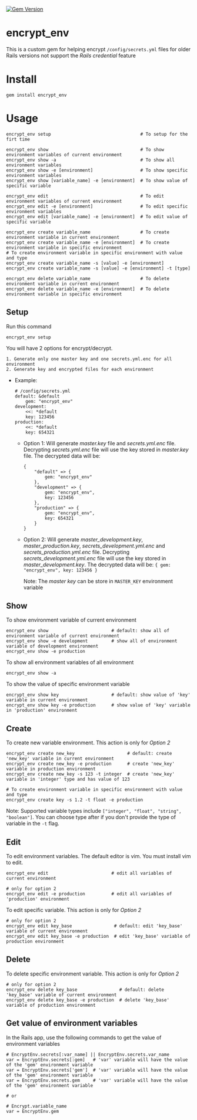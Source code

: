 [![Gem Version](https://badge.fury.io/rb/encrypt_env.svg)](https://badge.fury.io/rb/encrypt_env)

# encrypt_env

This is a custom gem for helping encrypt `/config/secrets.yml` files for older Rails versions not support the _Rails credential_ feature

# Install

```
gem install encrypt_env
```

# Usage

```
encrypt_env setup                                  # To setup for the firt time

encrypt_env show                                   # To show environment variables of current environment
encrypt_env show -a                                # To show all environment variables
encrypt_env show -e [environment]                  # To show specific environment variables
encrypt_env show [variable_name] -e [environment]  # To show value of specific variable

encrypt_env edit                                   # To edit environment variables of current environment
encrypt_env edit -e [environment]                  # To edit specific environment variables
encrypt_env edit [variable_name] -e [environment]  # To edit value of specific variable

encrypt_env create variable_name                   # To create environment variable in current environment
encrypt_env create variable_name -e [environment]  # To create environment variable in specific environment
# To create environment variable in specific environment with value and type
encrypt_env create variable_name -s [value] -e [environment]
encrypt_env create variable_name -s [value] -e [environment] -t [type]

encrypt_env delete variable_name                   # To delete environment variable in current environment
encrypt_env delete variable_name -e [environment]  # To delete environment variable in specific environment

```

## Setup

Run this command

```
encrypt_env setup
```

You will have 2 options for encrypt/decrypt.

```
1. Generate only one master key and one secrets.yml.enc for all environment
2. Generate key and encrypted files for each environment
```

- Example:

  ```
  # /config/secrets.yml
  default: &default
      gem: "encrypt_env"
  development:
      <<: *default
      key: 123456
  production:
      <<: *default
      key: 654321
  ```

  - Option 1: Will generate _master.key_ file and _secrets.yml.enc_ file. Decrypting _secrets.yml.enc_ file will use the key stored in _master.key_ file. The decrypted data will be:
    ```
    {
        "default" => {
            gem: "encrypt_env"
        },
        "development" => {
            gem: "encrypt_env",
            key: 123456
        },
        "production" => {
            gem: "encrypt_env",
            key: 654321
        }
    }
    ```
  - Option 2: Will generate _master_development.key_, _master_production.key_, _secrets_development.yml.enc_ and _secrets_production.yml.enc_ file. Decrypting _secrets_development.yml.enc_ file will use the key stored in _master_development.key_. The decrypted data will be:
    `{ gem: "encrypt_env", key: 123456 }`

    Note: The _master key_ can be store in `MASTER_KEY` environment variable

## Show

To show environment variable of current environment

```
encrypt_env show                        # default: show all of environment variable of current environment
encrypt_env show -e development         # show all of environment variable of development environment
encrypt_env show -e production
```

To show all environment variables of all environment

```
encrypt_env show -a
```

To show the value of specific environment variable

```
encrypt_env show key                    # default: show value of 'key' variable in current environment
encrypt_env show key -e production      # show value of 'key' variable in 'production' environment
```

## Create

To create new variable environment. This action is only for _Option 2_

```
encrypt_env create new_key                    # default: create 'new_key' variable in current environment
encrypt_env create new_key -e production      # create 'new_key' variable in production environment
encrypt_env create new_key -s 123 -t integer  # create 'new_key' variable in 'integer' type and has value of 123

# To create environment variable in specific environment with value and type
encrypt_env create key -s 1.2 -t float -e production
```

Note: Supported variable types include `["integer", "float", "string", "boolean"]`. You can choose type after if you don't provide the type of variable in the `-t` flag.

## Edit

To edit environment variables. The default editor is vim. You must install vim to edit.

```
encrypt_env edit                        # edit all variables of current environment

# only for option 2
encrypt_env edit -e production          # edit all variables of 'production' environment
```

To edit specific variable. This action is only for _Option 2_

```
# only for option 2
encrypt_env edit key_base                # default: edit 'key_base' variable of current environment
encrypt_env edit key_base -e production  # edit 'key_base' variable of production environment
```

## Delete

To delete specific environment variable. This action is only for _Option 2_

```
# only for option 2
encrypt_env delete key_base                # default: delete 'key_base' variable of current environment
encrypt_env delete key_base -e production  # delete 'key_base' variable of production environment
```

## Get value of environment variables

In the Rails app, use the following commands to get the value of environment variables

```
# EncryptEnv.secrets[:var_name] || EncryptEnv.secrets.var_name
var = EncryptEnv.secrets[:gem]   # 'var' variable will have the value of the 'gem' environment variable
var = EncryptEnv.secrets['gem']  # 'var' variable will have the value of the 'gem' environment variable
var = EncryptEnv.secrets.gem     # 'var' variable will have the value of the 'gem' environment variable

# or

# Encrypt.variable_name
var = EncryptEnv.gem
```
